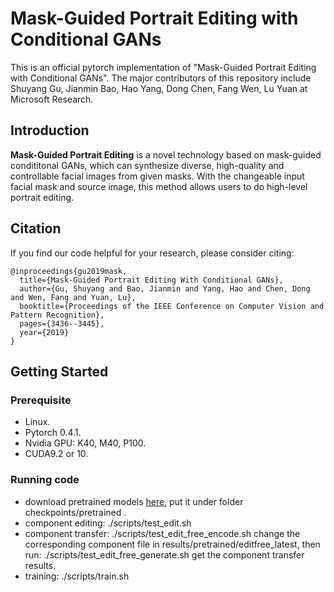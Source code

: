 # Mask-Guided Portrait Editing with Conditional GANs
This is an official pytorch implementation of "Mask-Guided Portrait Editing with Conditional GANs". The major contributors of this repository include Shuyang Gu, Jianmin Bao, Hao Yang, Dong Chen, Fang Wen, Lu Yuan at Microsoft Research.

## Introduction

**Mask-Guided Portrait Editing** is a novel technology based on mask-guided condititonal GANs, which can synthesize diverse, high-quality and controllable facial images from given masks. With the changeable input facial mask and source image, this method allows users to do high-level portrait editing.

## Citation
If you find our code  helpful for your research, please consider citing:
```
@inproceedings{gu2019mask,
  title={Mask-Guided Portrait Editing With Conditional GANs},
  author={Gu, Shuyang and Bao, Jianmin and Yang, Hao and Chen, Dong and Wen, Fang and Yuan, Lu},
  booktitle={Proceedings of the IEEE Conference on Computer Vision and Pattern Recognition},
  pages={3436--3445},
  year={2019}
} 
```

## Getting Started

### Prerequisite
- Linux.
- Pytorch 0.4.1.
- Nvidia GPU: K40, M40, P100.
- CUDA9.2 or 10.

### Running code
- download pretrained models [here](https://drive.google.com/open?id=1MR8xV3NSUOV0Xx6hj1FHH3bkTmTUsKFg), put it under folder checkpoints/pretrained .
- component editing:
  ./scripts/test_edit.sh
- component transfer:
  ./scripts/test_edit_free_encode.sh 
  change the corresponding component file in results/pretrained/editfree_latest, then run:
  ./scripts/test_edit_free_generate.sh
  get the component transfer results.
- training:
  ./scripts/train.sh

